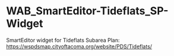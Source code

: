 # WAB_SmartEditor-Tideflats_SP-Widget
SmartEditor widget for Tideflats Subarea Plan: https://wspdsmap.cityoftacoma.org/website/PDS/Tideflats/
